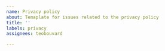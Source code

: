 ```yaml
---
name: Privacy policy
about: Temaplate for issues related to the privacy policy
title: ''
labels: privacy
assignees: teobouvard

---
```




